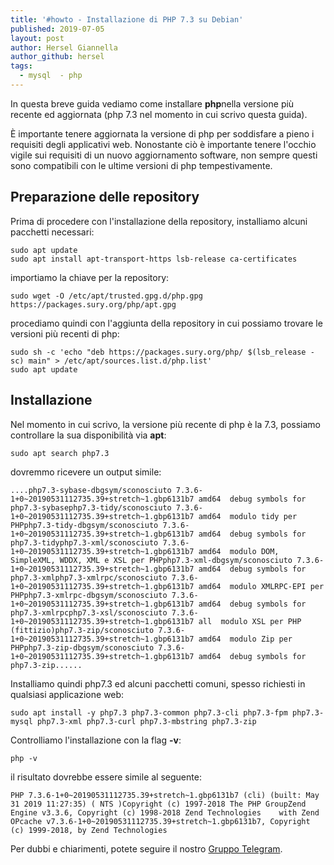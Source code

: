 ```yaml
---
title: '#howto - Installazione di PHP 7.3 su Debian'
published: 2019-07-05
layout: post
author: Hersel Giannella
author_github: hersel
tags:
  - mysql  - php
---
```

In questa breve guida vediamo come installare **php**nella versione più recente ed aggiornata (php 7.3 nel momento in cui scrivo questa guida).

È importante tenere aggiornata la versione di php per soddisfare a pieno i requisiti degli applicativi web. Nonostante ciò è importante tenere l'occhio vigile sui requisiti di un nuovo aggiornamento software, non sempre questi sono compatibili con le ultime versioni di php tempestivamente.

## Preparazione delle repository

Prima di procedere con l'installazione della repository, installiamo alcuni pacchetti necessari:

    sudo apt update 
    sudo apt install apt-transport-https lsb-release ca-certificates

importiamo la chiave per la repository:

    sudo wget -O /etc/apt/trusted.gpg.d/php.gpg https://packages.sury.org/php/apt.gpg

procediamo quindi con l'aggiunta della repository in cui possiamo trovare le versioni più recenti di php:

    sudo sh -c 'echo "deb https://packages.sury.org/php/ $(lsb_release -sc) main" > /etc/apt/sources.list.d/php.list'
    sudo apt update

## Installazione

Nel momento in cui scrivo, la versione più recente di php è la 7.3, possiamo controllare la sua disponibilità via **apt**:

    sudo apt search php7.3

dovremmo ricevere un output simile:

    ....php7.3-sybase-dbgsym/sconosciuto 7.3.6-1+0~20190531112735.39+stretch~1.gbp6131b7 amd64  debug symbols for php7.3-sybasephp7.3-tidy/sconosciuto 7.3.6-1+0~20190531112735.39+stretch~1.gbp6131b7 amd64  modulo tidy per PHPphp7.3-tidy-dbgsym/sconosciuto 7.3.6-1+0~20190531112735.39+stretch~1.gbp6131b7 amd64  debug symbols for php7.3-tidyphp7.3-xml/sconosciuto 7.3.6-1+0~20190531112735.39+stretch~1.gbp6131b7 amd64  modulo DOM, SimpleXML, WDDX, XML e XSL per PHPphp7.3-xml-dbgsym/sconosciuto 7.3.6-1+0~20190531112735.39+stretch~1.gbp6131b7 amd64  debug symbols for php7.3-xmlphp7.3-xmlrpc/sconosciuto 7.3.6-1+0~20190531112735.39+stretch~1.gbp6131b7 amd64  modulo XMLRPC-EPI per PHPphp7.3-xmlrpc-dbgsym/sconosciuto 7.3.6-1+0~20190531112735.39+stretch~1.gbp6131b7 amd64  debug symbols for php7.3-xmlrpcphp7.3-xsl/sconosciuto 7.3.6-1+0~20190531112735.39+stretch~1.gbp6131b7 all  modulo XSL per PHP (fittizio)php7.3-zip/sconosciuto 7.3.6-1+0~20190531112735.39+stretch~1.gbp6131b7 amd64  modulo Zip per PHPphp7.3-zip-dbgsym/sconosciuto 7.3.6-1+0~20190531112735.39+stretch~1.gbp6131b7 amd64  debug symbols for php7.3-zip......

Installiamo quindi php7.3 ed alcuni pacchetti comuni, spesso richiesti in qualsiasi applicazione web:

    sudo apt install -y php7.3 php7.3-common php7.3-cli php7.3-fpm php7.3-mysql php7.3-xml php7.3-curl php7.3-mbstring php7.3-zip

Controlliamo l'installazione con la flag **-v**:

    php -v

il risultato dovrebbe essere simile al seguente:

    PHP 7.3.6-1+0~20190531112735.39+stretch~1.gbp6131b7 (cli) (built: May 31 2019 11:27:35) ( NTS )Copyright (c) 1997-2018 The PHP GroupZend Engine v3.3.6, Copyright (c) 1998-2018 Zend Technologies    with Zend OPcache v7.3.6-1+0~20190531112735.39+stretch~1.gbp6131b7, Copyright (c) 1999-2018, by Zend Technologies

Per dubbi e chiarimenti, potete seguire il nostro [Gruppo Telegram](https://t.me/gentedilinux).